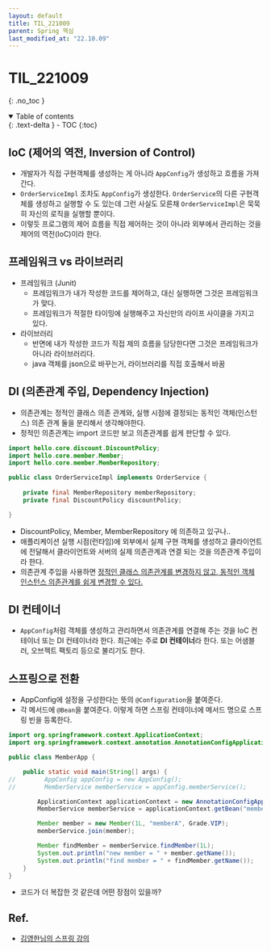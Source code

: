 ```yaml
---
layout: default
title: TIL_221009
parent: Spring 핵심
last_modified_at: "22.10.09"
---
```


# TIL_221009
{: .no_toc }

<details open markdown="block">
  <summary>
    Table of contents
  </summary>
  {: .text-delta }
- TOC
{:toc}
</details>

## IoC (제어의 역전, Inversion of Control)
- 개발자가 직접 구현객체를 생성하는 게 아니라 <code class="language-plaintext highlighter-rouge">AppConfig</code>가 생성하고 흐름을 가져간다.
- <code class="language-plaintext highlighter-rouge">OrderServiceImpl</code> 조차도 <code class="language-plaintext highlighter-rouge">AppConfig</code>가 생성한다. <code class="language-plaintext highlighter-rouge">OrderService</code>의 다른 구현객체를 생성하고 실행할 수 도 있는데 그런 사실도 모른채 <code class="language-plaintext highlighter-rouge">OrderServiceImpl</code>은 묵묵히 자신의 로직을 실행할 뿐이다.
- 이렇듯 프로그램의 제어 흐름을 직접 제어하는 것이 아니라 외부에서 관리하는 것을 제어의 역전(IoC)이라 한다.

## 프레임워크 vs 라이브러리
- 프레임워크 (Junit)
    - 프레임워크가 내가 작성한 코드를 제어하고, 대신 실행하면 그것은 프레임워크가 맞다.
    - 프레임워크가 적절한 타이밍에 실행해주고 자신만의 라이프 사이클을 가지고 있다.
- 라이브러리
    - 반면에 내가 작성한 코드가 직접 제의 흐름을 담당한다면 그것은 프레임워크가 아니라 라이브러리다.
    - java 객체를 json으로 바꾸는거, 라이브러리를 직접 호출해서 바꿈

## DI (의존관계 주입, Dependency Injection)
- 의존관계는 정적인 클래스 의존 관계와, 실행 시점에 결정되는 동적인 객체(인스턴스) 의존 관계 둘을 분리해서 생각해야한다.
- 정적인 의존관계는 import 코드만 보고 의존관계를 쉽게 판단할 수 있다.

```java
import hello.core.discount.DiscountPolicy;
import hello.core.member.Member;
import hello.core.member.MemberRepository;

public class OrderServiceImpl implements OrderService {
    
    private final MemberRepository memberRepository;
    private final DiscountPolicy discountPolicy;

}
```
- DiscountPolicy, Member, MemberRepository 에 의존하고 있구나..
- 애플리케이션 실행 시점(런타임)에 외부에서 실제 구현 객체를 생성하고 클라이언트에 전달해서 클라이언트와 서버의 실제 의존관계과 연결 되는 것을 의존관계 주입이라 한다.
- 의존관계 주입을 사용하면 <u>정적인 클래스 의존관계를 변경하지 않고, 동적인 객체 인스턴스 의존관계를 쉽게 변경할 수 있다.</u>

## DI 컨테이너
- <code class="language-plaintext highlighter-rouge">AppConfig</code>처럼 객체를 생성하고 관리하면서 의존관계를 연결해 주는 것을 IoC 컨테이너 또는 DI 컨테이너라 한다. 최근에는 주로 **DI 컨테이너**라 한다. 또는 어샘블러, 오브젝트 팩토리 등으로 불리기도 한다.

## 스프링으로 전환
- AppConfig에 설정을 구성한다는 뜻의 <code class="language-plaintext highlighter-rouge">@Configuration</code>을 붙여준다.
- 각 메서드에 <code class="language-plaintext highlighter-rouge">@Bean</code>을 붙여준다. 이렇게 하면 스프링 컨테이너에 메서드 명으로 스프링 빈을 등록한다.

```java
import org.springframework.context.ApplicationContext;
import org.springframework.context.annotation.AnnotationConfigApplicationContext;

public class MemberApp {

    public static void main(String[] args) {
//        AppConfig appConfig = new AppConfig();
//        MemberService memberService = appConfig.memberService();

        ApplicationContext applicationContext = new AnnotationConfigApplicationContext(AppConfig.class);
        MemberService memberService = applicationContext.getBean("memberService", MemberService.class);

        Member member = new Member(1L, "memberA", Grade.VIP);
        memberService.join(member);

        Member findMember = memberService.findMember(1L);
        System.out.println("new member = " + member.getName());
        System.out.println("find member = " + findMember.getName());
    }
}
```

- 코드가 더 복잡한 것 같은데 어떤 장점이 있을까?



## Ref.
- <a href="https://www.inflearn.com/course/%EC%8A%A4%ED%94%84%EB%A7%81-%ED%95%B5%EC%8B%AC-%EC%9B%90%EB%A6%AC-%EA%B8%B0%EB%B3%B8%ED%8E%B8/dashboard">김영한님의 스프링 강의</a>
